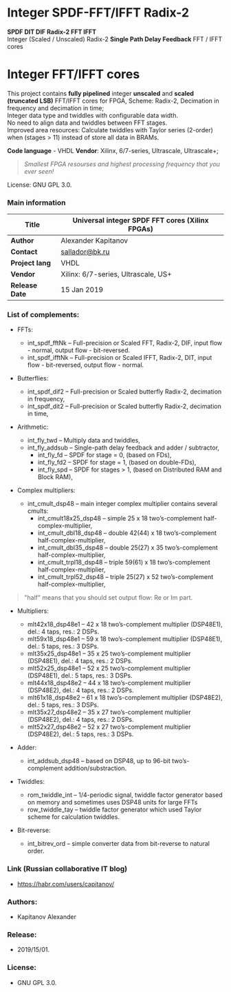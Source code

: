 # Integer SPDF-FFT/IFFT Radix-2
**SPDF DIT DIF Radix-2 FFT IFFT**  
Integer (Scaled / Unscaled) Radix-2 **Single Path Delay Feedback** FFT / IFFT cores 

# Integer FFT/IFFT cores
This project contains **fully pipelined** integer **unscaled** and **scaled (truncated LSB)** FFT/IFFT cores for FPGA, Scheme: Radix-2, Decimation in frequency and decimation in time;    
Integer data type and twiddles with configurable data width.  
No need to align data and twiddles between FFT stages.  
Improved area resources: Calculate twiddles with Taylor series (2-order) when (stages > 11) instead of store all data in BRAMs.  

**Code language** - VHDL
**Vendor**: Xilinx, 6/7-series, Ultrascale, Ultrascale+;  

> _Smallest FPGA resourses and highest processing frequency that you ever seen!_   

License: GNU GPL 3.0.

### Main information

| **Title**         | Universal integer SPDF FFT cores (Xilinx FPGAs) |
| -- | -- |
| **Author**        | Alexander Kapitanov                             |
| **Contact**       | sallador@bk.ru                                  |
| **Project lang**  | VHDL                                            |
| **Vendor**        | Xilinx: 6/7-series, Ultrascale, US+             |
| **Release Date**  | 15 Jan 2019                                     |

### List of complements:
- FFTs:
   * int_spdf_fftNk – Full-precision or Scaled FFT, Radix-2, DIF, input flow - normal, output flow - bit-reversed.
   * int_spdf_ifftNk – Full-precision or Scaled IFFT, Radix-2, DIT, input flow - bit-reversed, output flow - normal.
- Butterflies:
   * int_spdf_dif2 – Full-precision or Scaled butterfly Radix-2, decimation in frequency,
   * int_spdf_dit2 – Full-precision or Scaled butterfly Radix-2, decimation in time,

- Arithmetic:
   * int_fly_twd – Multiply data and twiddles,
   * int_fly_addsub – Single-path delay feedback and adder / subtractor,
     * int_fly_fd – SPDF for stage = 0, (based on FDs),
     * int_fly_fd2 – SPDF for stage = 1, (based on double-FDs),
     * int_fly_spd – SPDF for stages > 1, (based on Distributed RAM and Block RAM),

- Complex multipliers:
   * int_cmult_dsp48 – main integer complex multiplier contains several cmults:
     * int_cmult18x25_dsp48 – simple 25 x 18 two’s-complement half-complex-multiplier,
     * int_cmult_dbl18_dsp48 – double 42(44) x 18 two’s-complement half-complex-multiplier,
     * int_cmult_dbl35_dsp48 – double 25(27) x 35 two’s-complement half-complex-multiplier,
     * int_cmult_trpl18_dsp48 – triple 59(61) x 18 two’s-complement half-complex-multiplier,
     * int_cmult_trpl52_dsp48 – triple 25(27) x 52 two’s-complement half-complex-multiplier,
> "half" means that you should set output flow: Re or Im part.

- Multipliers:
  * mlt42x18_dsp48e1 – 42 x 18 two’s-complement multiplier (DSP48E1), del.: 4 taps, res.: 2 DSPs.
  * mlt59x18_dsp48e1 – 59 x 18 two’s-complement multiplier (DSP48E1), del.: 5 taps, res.: 3 DSPs.
  * mlt35x25_dsp48e1 – 35 x 25 two’s-complement multiplier (DSP48E1), del.: 4 taps, res.: 2 DSPs.
  * mlt52x25_dsp48e1 – 52 x 25 two’s-complement multiplier (DSP48E1), del.: 5 taps, res.: 3 DSPs.
  * mlt44x18_dsp48e2 – 44 x 18 two’s-complement multiplier (DSP48E2), del.: 4 taps, res.: 2 DSPs.
  * mlt61x18_dsp48e2 – 61 x 18 two’s-complement multiplier (DSP48E2), del.: 5 taps, res.: 3 DSPs.
  * mlt35x27_dsp48e2 – 35 x 27 two’s-complement multiplier (DSP48E2), del.: 4 taps, res.: 2 DSPs.
  * mlt52x27_dsp48e2 – 52 x 27 two’s-complement multiplier (DSP48E2), del.: 5 taps, res.: 3 DSPs.

- Adder:
  * int_addsub_dsp48 – based on DSP48, up to 96-bit two’s-complement addition/substraction.

- Twiddles:
  * rom_twiddle_int – 1/4-periodic signal, twiddle factor generator based on memory and sometimes uses DSP48 units for large FFTs
  * row_twiddle_tay – twiddle factor generator which used Taylor scheme for calculation twiddles.

- Bit-reverse:
  * int_bitrev_ord – simple converter data from bit-reverse to natural order.

### Link (Russian collaborative IT blog)
  * https://habr.com/users/capitanov/  
  
### Authors:
  * Kapitanov Alexander  
  
### Release:
  * 2019/15/01.  

### License:
  * GNU GPL 3.0.  
